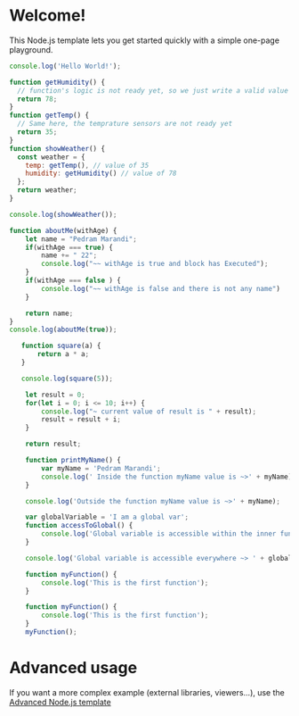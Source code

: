 # Welcome!

This Node.js template lets you get started quickly with a simple one-page playground.

```javascript runnable
console.log('Hello World!');
```

```javascript runnable
function getHumidity() {
  // function's logic is not ready yet, so we just write a valid value
  return 78;
}
function getTemp() {
  // Same here, the temprature sensors are not ready yet
  return 35;
}
function showWeather() {
  const weather = {
    temp: getTemp(), // value of 35
    humidity: getHumidity() // value of 78
  };
  return weather;
}

console.log(showWeather());
```

```javascript runnable
function aboutMe(withAge) {
    let name = "Pedram Marandi";
    if(withAge === true) {
        name += " 22";
        console.log("~~ withAge is true and block has Executed");
    }
    if(withAge === false ) {
        console.log("~~ withAge is false and there is not any name")
    }

    return name;
}
console.log(aboutMe(true));
```

```javascript runnable
   function square(a) {
       return a * a;
   }

   console.log(square(5));
```

```javascript runnable
    let result = 0;
    for(let i = 0; i <= 10; i++) {
        console.log("~ current value of result is " + result);
        result = result + i;
    }

    return result;
```

```javascript runnable
    function printMyName() {
        var myName = 'Pedram Marandi';
        console.log(' Inside the function myName value is ~>' + myName);
    }

    console.log('Outside the function myName value is ~>' + myName);
```

```javascript runnable
    var globalVariable = 'I am a global var';
    function accessToGlobal() {
        console.log('Global variable is accessible within the inner functions ~> ' + globalVariable);
    }

    console.log('Global variable is accessible everywhere ~> ' + globalVariable);
```

```javascript runnable
    function myFunction() {
        console.log('This is the first function');
    }
```

```javascript runnable
    function myFunction() {
        console.log('This is the first function');
    }
    myFunction();
```

# Advanced usage

If you want a more complex example (external libraries, viewers...), use the [Advanced Node.js template](https://tech.io/select-repo/442)
